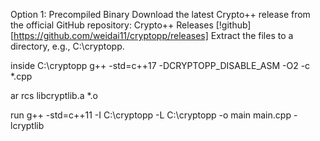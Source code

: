 Option 1: Precompiled Binary
Download the latest Crypto++ release from the official GitHub repository:
Crypto++ Releases [!github][https://github.com/weidai11/cryptopp/releases]
Extract the files to a directory, e.g., C:\cryptopp.

inside C:\cryptopp 
g++ -std=c++17 -DCRYPTOPP_DISABLE_ASM -O2 -c *.cpp

ar rcs libcryptlib.a *.o


run 
g++ -std=c++11 -I C:\cryptopp -L C:\cryptopp -o main main.cpp -lcryptlib
